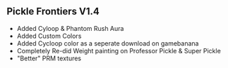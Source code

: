 ## Pickle Frontiers V1.4
- Added Cyloop & Phantom Rush Aura
- Added Custom Colors
- Added Cycloop color as a seperate download on gamebanana
- Completely Re-did Weight painting on Professor Pickle & Super Pickle
- "Better" PRM textures
